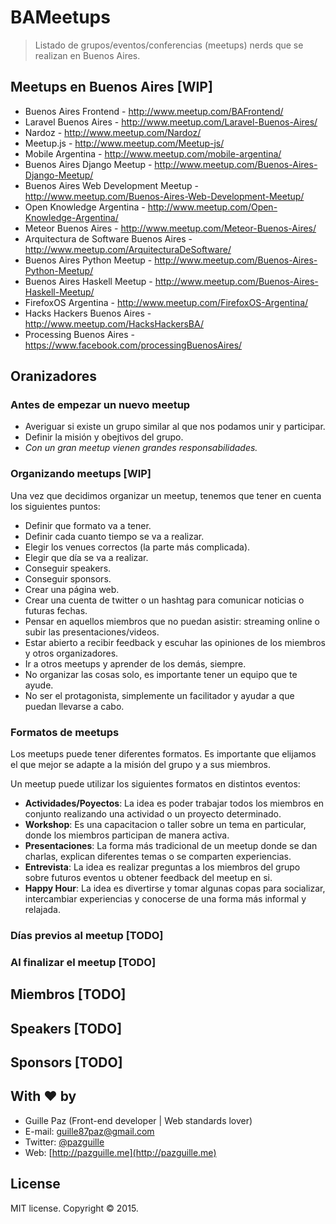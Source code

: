 # BAMeetups
> Listado de grupos/eventos/conferencias (meetups) nerds que se realizan en Buenos Aires.

## Meetups en Buenos Aires [WIP]

- Buenos Aires Frontend - http://www.meetup.com/BAFrontend/
- Laravel Buenos Aires - http://www.meetup.com/Laravel-Buenos-Aires/
- Nardoz - http://www.meetup.com/Nardoz/
- Meetup.js - http://www.meetup.com/Meetup-js/
- Mobile Argentina - http://www.meetup.com/mobile-argentina/
- Buenos Aires Django Meetup - http://www.meetup.com/Buenos-Aires-Django-Meetup/
- Buenos Aires Web Development Meetup - http://www.meetup.com/Buenos-Aires-Web-Development-Meetup/
- Open Knowledge Argentina - http://www.meetup.com/Open-Knowledge-Argentina/
- Meteor Buenos Aires - http://www.meetup.com/Meteor-Buenos-Aires/
- Arquitectura de Software Buenos Aires - http://www.meetup.com/ArquitecturaDeSoftware/
- Buenos Aires Python Meetup - http://www.meetup.com/Buenos-Aires-Python-Meetup/
- Buenos Aires Haskell Meetup - http://www.meetup.com/Buenos-Aires-Haskell-Meetup/
- FirefoxOS Argentina - http://www.meetup.com/FirefoxOS-Argentina/
- Hacks Hackers Buenos Aires - http://www.meetup.com/HacksHackersBA/
- Processing Buenos Aires - https://www.facebook.com/processingBuenosAires/

## Oranizadores

### Antes de empezar un nuevo meetup

- Averiguar si existe un grupo similar al que nos podamos unir y participar.
- Definir la misión y obejtivos del grupo.
- *Con un gran meetup vienen grandes responsabilidades.*

### Organizando meetups [WIP]

Una vez que decidimos organizar un meetup, tenemos que tener en cuenta los siguientes puntos:

- Definir que formato va a tener.
- Definir cada cuanto tiempo se va a realizar.
- Elegir los venues correctos (la parte más complicada).
- Elegir que día se va a realizar.
- Conseguir speakers.
- Conseguir sponsors.
- Crear una página web.
- Crear una cuenta de twitter o un hashtag para comunicar noticias o futuras fechas.
- Pensar en aquellos miembros que no puedan asistir: streaming online o subir las presentaciones/videos.
- Estar abierto a recibir feedback y escuhar las opiniones de los miembros y otros organizadores.
- Ir a otros meetups y aprender de los demás, siempre.
- No organizar las cosas solo, es importante tener un equipo que te ayude.
- No ser el protagonista, simplemente un facilitador y ayudar a que puedan llevarse a cabo.

### Formatos de meetups
Los meetups puede tener diferentes formatos. Es importante que elijamos el que mejor se adapte a la misión del grupo y a sus miembros.  

Un meetup puede utilizar los siguientes formatos en distintos eventos:

- **Actividades/Poyectos**: La idea es poder trabajar todos los miembros en conjunto realizando una actividad o un proyecto determinado.
- **Workshop**: Es una capacitacion o taller sobre un tema en particular, donde los miembros participan de manera activa.
- **Presentaciones**: La forma más tradicional de un meetup donde se dan charlas, explican diferentes temas o se comparten experiencias.
- **Entrevista**: La idea es realizar preguntas a los miembros del grupo sobre futuros eventos u obtener feedback del meetup en si.
- **Happy Hour**: La idea es divertirse y tomar algunas copas para socializar, intercambiar experiencias y conocerse de una forma más informal y relajada.

### Días previos al meetup [TODO]

### Al finalizar el meetup [TODO]


## Miembros [TODO]

## Speakers [TODO]

## Sponsors [TODO]


## With ❤ by
- Guille Paz (Front-end developer | Web standards lover)
- E-mail: [guille87paz@gmail.com](mailto:guille87paz@gmail.com)
- Twitter: [@pazguille](http://twitter.com/pazguille)
- Web: [http://pazguille.me](http://pazguille.me)

## License
MIT license. Copyright © 2015.
